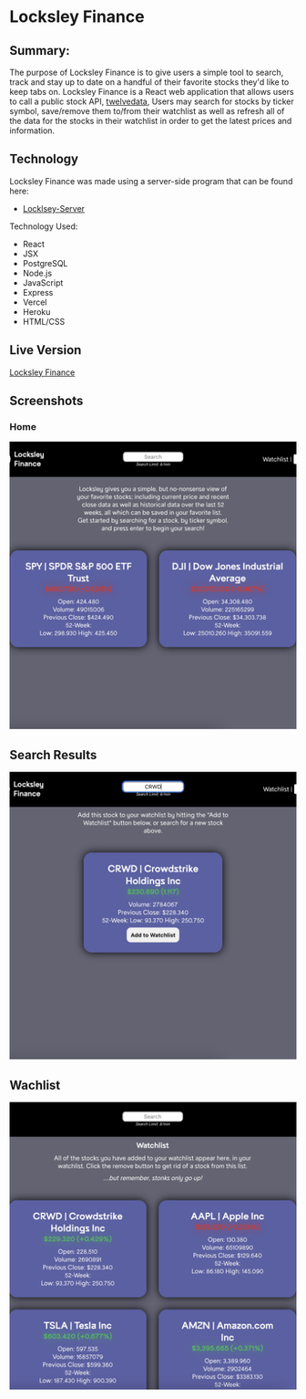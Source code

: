 # Locksley Finance

## Summary: 

The purpose of Locksley Finance is to give users a simple tool to search, track and stay up to date on a handful of their favorite stocks they'd like to keep tabs on. 
Locksley Finance is a React web application that allows users to call a public stock API, [twelvedata](https://twelvedata.com/), Users may search for stocks by ticker symbol, save/remove them to/from their watchlist as well as refresh all of the data for the stocks in their watchlist in order to get the latest prices and information.

## Technology

Locksley Finance was made using a server-side program that can be found here: 
* [Locklsey-Server](https://github.com/zacharyjameson/locksley-server)

Technology Used:
* React
* JSX
* PostgreSQL
* Node.js
* JavaScript
* Express
* Vercel
* Heroku
* HTML/CSS

## Live Version
[Locksley Finance](https://locksley.vercel.app/)

## Screenshots

### Home
![Home Page](src/images/home.jpeg)

## Search Results
![Search](src/images/search.jpeg)

## Wachlist
![Watchlsit](src/images/watchlist.jpeg)